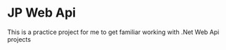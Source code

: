 JP Web Api
===============

This is a practice project for me to get familiar working with .Net Web Api projects